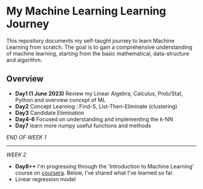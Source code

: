 # My Machine Learning Learning Journey

This repository documents my self-taught journey to learn Machine Learning from scratch. The goal is to gain a comprehensive understanding of machine learning, starting from the basic mathematical, data-structure and algorithm.

## Overview

- **Day1 (1 June 2023)** Review my Linear Algebra, Calculus, Prob/Stat, Python and overview concept of ML
- **Day2** Concept Learning : Find-S, List-Then-Eliminate (clustering)
- **Day3** Candidate Elimination
- **Day4-6** Focused on understanding and implementing the k-NN
- **Day7** learn more numpy useful functions and methods
 
_END OF WEEK 1_

---

_WEEK 2_
- **Day8++**  I'm progressing through the 'Introduction to Machine Learning' course on [coursera](https://www.coursera.org/specializations/machine-learning-introduction). Below, I've shared what I've learned so far.
- Linear regression model
